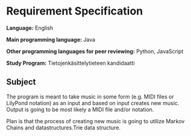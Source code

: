 # Requirement Specification

**Language:** English

**Main programming language:** Java

**Other programming languages for peer reviewing:** Python, JavaScript 

**Study Program:** Tietojenkäsittelytieteen kandidaatti


## Subject


The program is meant to take music in some form (e.g. MIDI files or LilyPond notation) as an input and based on input creates new music.
Output is going to be most likely a MIDI file and/or notation.

Plan is that the process of creating new music is going to utilize Markov Chains and datastructures.Trie data structure.


